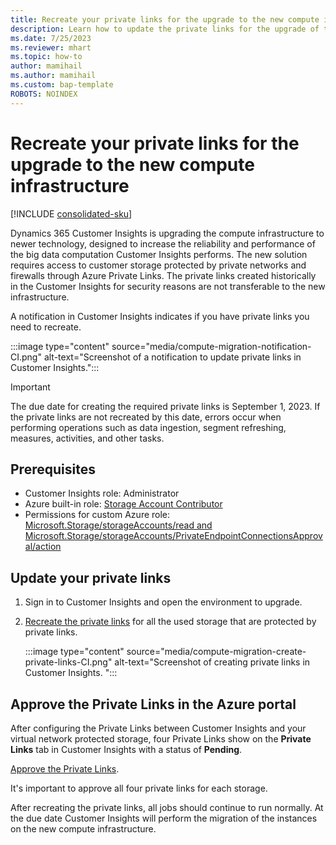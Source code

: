 ```yaml
---
title: Recreate your private links for the upgrade to the new compute infrastructure
description: Learn how to update the private links for the upgrade of the compute infrastructure
ms.date: 7/25/2023
ms.reviewer: mhart
ms.topic: how-to
author: mamihail
ms.author: mamihail
ms.custom: bap-template
ROBOTS: NOINDEX
---
```


# Recreate your private links for the upgrade to the new compute infrastructure

[!INCLUDE [consolidated-sku](./includes/consolidated-sku.md)]

Dynamics 365 Customer Insights is upgrading the compute infrastructure to newer technology, designed to increase the reliability and performance of the big data computation Customer Insights performs. The new solution requires access to customer storage protected by private networks and firewalls through Azure Private Links. The private links created historically in the Customer Insights for security reasons are not transferable to the new infrastructure.

A notification in Customer Insights indicates if you have private links you need to recreate.

:::image type="content" source="media/compute-migration-notification-CI.png" alt-text="Screenshot of a notification to update private links in Customer Insights.":::

> [!IMPORTANT]
> The due date for creating the required private links is September 1, 2023. If the private links are not recreated by this date, errors occur when performing operations such as data ingestion, segment refreshing, measures, activities, and other tasks.

## Prerequisites

- Customer Insights role: Administrator
- Azure built-in role: [Storage Account Contributor](/azure/role-based-access-control/built-in-roles#storage-account-contributor)
- Permissions for custom Azure role: [Microsoft.Storage/storageAccounts/read and Microsoft.Storage/storageAccounts/PrivateEndpointConnectionsApproval/action](/azure/role-based-access-control/resource-provider-operations#microsoftstorage)

## Update your private links

1. Sign in to Customer Insights and open the environment to upgrade.

1. [Recreate the private links](private-link.md#set-up-a-private-link-directly-from-the-private-links-page-in-customer-insights) for all the used storage that are protected by private links.

   :::image type="content" source="media/compute-migration-create-private-links-CI.png" alt-text="Screenshot of creating private links in Customer Insights. ":::

## Approve the Private Links in the Azure portal

After configuring the Private Links between Customer Insights and your virtual network protected storage, four Private Links show on the **Private Links** tab in Customer Insights with a status of **Pending**.

[Approve the Private Links](private-link.md#approve-your-private-link-in-the-azure-portal).

It's important to approve all four private links for each storage.

After recreating the private links, all jobs should continue to run normally. At the due date Customer Insights will perform the migration of the instances on the new compute infrastructure.

